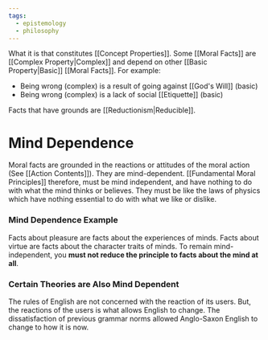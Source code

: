```yaml
---
tags:
  - epistemology
  - philosophy
---
```

What it is that constitutes [[Concept Properties]].
Some [[Moral Facts]] are [[Complex Property|Complex]] and depend on other [[Basic Property|Basic]] [[Moral Facts]].
For example:
- Being wrong (complex) is a result of going against [[God's Will]] (basic)
- Being wrong (complex) is a lack of social [[Etiquette]] (basic)

Facts that have grounds are [[Reductionism|Reducible]]. 
# Mind Dependence
Moral facts are grounded in the reactions or attitudes of the moral action (See [[Action Contents]]). They are mind-dependent.
[[Fundamental Moral Principles]] therefore, must be mind independent, and have nothing to do with what the mind thinks or believes. They must be like the laws of physics which have nothing essential to do with what we like or dislike.
### Mind Dependence Example
Facts about pleasure are facts about the experiences of minds. 
Facts about virtue are facts about the character traits of minds.
To remain mind-independent, you **must not reduce the principle to facts about the mind at all**.
### Certain Theories are Also Mind Dependent
The rules of English are not concerned with the reaction of its users. But, the reactions of the users is what allows English to change.
The dissatisfaction of previous grammar norms allowed Anglo-Saxon English to change to how it is now.
